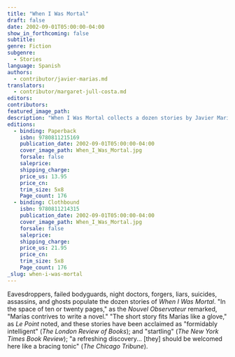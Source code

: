 ```yaml
---
title: "When I Was Mortal"
draft: false
date: 2002-09-01T05:00:00-04:00
show_in_forthcoming: false
subtitle:
genre: Fiction
subgenre:
  - Stories
language: Spanish
authors:
  - contributor/javier-marias.md
translators:
  - contributor/margaret-jull-costa.md
editors:
contributors:
featured_image_path:
description: "When I Was Mortal collects a dozen stories by Javier Marías––_the most subtle and gifted writer in contemporary Spanish Literature_ (The Boston Sunday Globe). "
editions:
  - binding: Paperback
    isbn: 9780811215169
    publication_date: 2002-09-01T05:00:00-04:00
    cover_image_path: When_I_Was_Mortal.jpg
    forsale: false
    saleprice:
    shipping_charge:
    price_us: 13.95
    price_cn:
    trim_size: 5x8
    Page_count: 176
  - binding: Clothbound
    isbn: 9780811214315
    publication_date: 2002-09-01T05:00:00-04:00
    cover_image_path: When_I_Was_Mortal.jpg
    forsale: false
    saleprice:
    shipping_charge:
    price_us: 21.95
    price_cn:
    trim_size: 5x8
    Page_count: 176
_slug: when-i-was-mortal
---
```


Eavesdroppers, failed bodyguards, night doctors, forgers, liars, suicides, assassins, and ghosts populate the dozen stories of _When I Was Mortal_. "In the space of ten or twenty pages," as the _Nouvel Observateur_ remarked, "Marías contrives to write a novel." "The short story fits Marías like a glove," as _Le Point_ noted, and these stories have been acclaimed as "formidably intelligent" (_The London Review of Books_); and "startling" (_The New York Times Book Review_); "a refreshing discovery... [they] should be welcomed here like a bracing tonic" (_The Chicago Tribune_).

